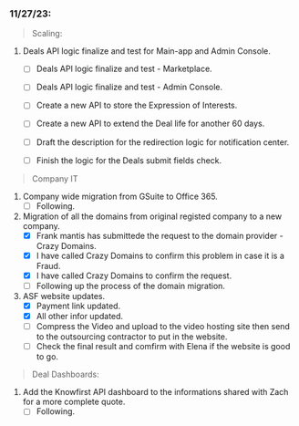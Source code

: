 ### 11/27/23:

> Scaling:
1. Deals API logic finalize and test for Main-app and Admin Console.
   - [ ] Deals API logic finalize and test - Marketplace. 
   - [ ] Deals API logic finalize and test - Admin Console.
   - [ ] Create a new API to store the Expression of Interests.
   - [ ] Create a new API to extend the Deal life for another 60 days.
   - [ ] Draft the description for the redirection logic for notification center.
   - [ ] Finish the logic for the Deals submit fields check.


> Company IT
1. Company wide migration from GSuite to Office 365.
   - [ ] Following.

2. Migration of all the domains from original registed company to a new company.
   - [x] Frank mantis has submittede the request to the domain provider - Crazy Domains.
   - [x] I have called Crazy Domains to confirm this problem in case it is a Fraud.
   - [x] I have called Crazy Domains to confirm the request.
   - [ ] Following up the process of the domain migration.

3. ASF website updates.
   - [x] Payment link updated.
   - [x] All other infor updated.
   - [ ] Compress the Video and upload to the video hosting site then send to the outsourcing contractor to put in the website.
   - [ ] Check the final result and comfirm with Elena if the website is good to go.

> Deal Dashboards:
1. Add the Knowfirst API dashboard to the informations shared with Zach for a more complete quote.
   - [ ] Following.
